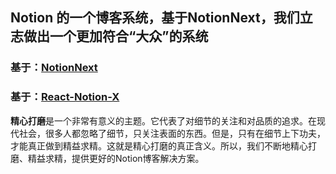 ## Notion 的一个博客系统，基于NotionNext，我们立志做出一个更加符合“大众”的系统
### 基于：[NotionNext](LICENSE/notionnext/LICENSE)
### 基于：[React-Notion-X](https://github.com/NotionX/react-notion-x)

**精心打磨**是一个非常有意义的主题。它代表了对细节的关注和对品质的追求。在现代社会，很多人都忽略了细节，只关注表面的东西。但是，只有在细节上下功夫，才能真正做到精益求精。这就是精心打磨的真正含义。所以，我们不断地精心打磨、精益求精，提供更好的Notion博客解决方案。
